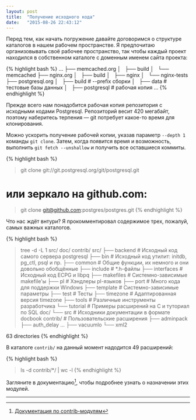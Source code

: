 ```yaml
---
layout: post
title:  "Получение исходного кода"
date:   "2015-08-26 22:43:12"
---
```

Перед тем, как начать погружение давайте договоримся о структуре каталогов в нашем рабочем пространстве.
Я предпочитаю организовывать своё рабочее пространство,
так чтобы каждый проект находился в собственном каталоге с доменным именем сайта проекта:

{% highlight bash %}
...
├── memcached.org
│   ├── build
│   └── memcached
├── nginx.org
│   ├── build
│   ├── nginx
│   └── nginx-tests
├── postgresql.org
│   ├── build       # --prefix сборки
│   ├── data        # тестовые базы данных
│   ├── postgresql  # рабочая копия
...
{% endhighlight %}

Прежде всего нам понадобится рабочая копия репозитория с исходными кодами Postgresql.
Репозиторий весит 420 мегабайт, поэтому наберитесь терпения &mdash; git потребует какое-то время для клонирования.

Можно ускорить получение рабочей копии, указав параметр ```--depth 1``` команды ```git clone```. Затем, когда появится время и возможность, выполнить ```git fetch --unshallow``` и получить все оставшиеся коммиты.

{% highlight bash %}
> git clone git://git.postgresql.org/git/postgresql.git
# или зеркало на github.com:
> git clone git@github.com:postgres/postgres.git
{% endhighlight %}

Что нас ждёт внтури? Я прокомментировал содержимое трех, пожалуй, самых важных каталогов.

{% highlight bash %}
> tree -d -L 1 src/ doc/ contrib/
src/
├── backend     # Исходный код самого сервера postgresql
├── bin         # Исходный код утилит: initdb, pg_ctl, psql и пр.
├── common      # Общие функции, их немного и они довольно обобщённые
├── include     # *.h-файлы
├── interfaces  # Исходный код ECPG и libpq
├── makefiles   # Системно-зависимые makefile'ы
├── pl          # Хэндлеры pl-языков
├── port        # Много кода для поддержки Windows
├── template    # Системно-зависимые параметры
├── test        # Тесты
├── timezone    # Адаптированная версия timezone
├── tools       # Различные инструменты разработчика
└── tutorial    # Примеры расширений на C и туториал по SQL
doc/
└── src         # Исходники документации в формате docbook
contrib/        # Пользовательские расширения
├── adminpack
├── auth_delay
...
├── vacuumlo
└── xml2

63 directories
{% endhighlight %}

В каталоге ```contrib/``` на данный момент надодится 49 расширений:

{% highlight bash %}
> ls -d contrib/*/ | wc -l
{% endhighlight %}

Загляните в документацию[^doc],
чтобы подробнее узнать о назначении этих модулей.

----

[^doc]: [Документация по contrib-модулям](http://www.postgresql.org/docs/devel/static/contrib.html)
